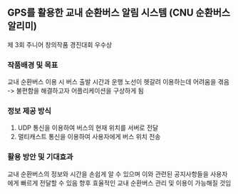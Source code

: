 ## GPS를 활용한 교내 순환버스 알림 시스템 (CNU 순환버스 알리미)
제 3회 주니어 창의작품 경진대회 우수상


### 작품배경 및 목표
교내 순환버스 이용 시 버스 출발 시간과 운행 노선이 헷갈려 이용하는데 어려움을 겪음
-> 불편함을 해결하고자 어플리케이션을 구상하게 됨


### 정보 제공 방식
1. UDP 통신을 이용하여 버스의 현재 위치를 서버로 전달
2. 멀티캐스트 통신을 이용하여 사용자에게 버스 위치 전송


### 활용 방안 및 기대효과
교내 순환버스의 정보와 시간을 손쉽게 알 수 있으며 이와 관련된 공지사항들을 사용자에게 빠르게 전달할 수 있음
향후 효율적인 교내 순환버스 관리 및 이용이 가능해질 것임
